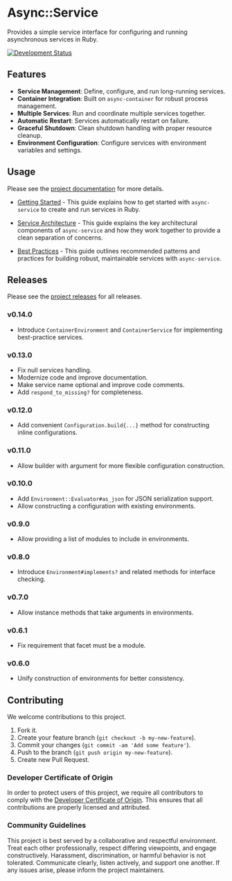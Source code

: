 # Async::Service

Provides a simple service interface for configuring and running asynchronous services in Ruby.

[![Development Status](https://github.com/socketry/async-service/workflows/Test/badge.svg)](https://github.com/socketry/async-service/actions?workflow=Test)

## Features

  - **Service Management**: Define, configure, and run long-running services.
  - **Container Integration**: Built on `async-container` for robust process management.
  - **Multiple Services**: Run and coordinate multiple services together.
  - **Automatic Restart**: Services automatically restart on failure.
  - **Graceful Shutdown**: Clean shutdown handling with proper resource cleanup.
  - **Environment Configuration**: Configure services with environment variables and settings.

## Usage

Please see the [project documentation](https://socketry.github.io/async-service/) for more details.

  - [Getting Started](https://socketry.github.io/async-service/guides/getting-started/index) - This guide explains how to get started with `async-service` to create and run services in Ruby.

  - [Service Architecture](https://socketry.github.io/async-service/guides/service-architecture/index) - This guide explains the key architectural components of `async-service` and how they work together to provide a clean separation of concerns.

  - [Best Practices](https://socketry.github.io/async-service/guides/best-practices/index) - This guide outlines recommended patterns and practices for building robust, maintainable services with `async-service`.

## Releases

Please see the [project releases](https://socketry.github.io/async-service/releases/index) for all releases.

### v0.14.0

  - Introduce `ContainerEnvironment` and `ContainerService` for implementing best-practice services.

### v0.13.0

  - Fix null services handling.
  - Modernize code and improve documentation.
  - Make service name optional and improve code comments.
  - Add `respond_to_missing?` for completeness.

### v0.12.0

  - Add convenient `Configuration.build{...}` method for constructing inline configurations.

### v0.11.0

  - Allow builder with argument for more flexible configuration construction.

### v0.10.0

  - Add `Environment::Evaluator#as_json` for JSON serialization support.
  - Allow constructing a configuration with existing environments.

### v0.9.0

  - Allow providing a list of modules to include in environments.

### v0.8.0

  - Introduce `Environment#implements?` and related methods for interface checking.

### v0.7.0

  - Allow instance methods that take arguments in environments.

### v0.6.1

  - Fix requirement that facet must be a module.

### v0.6.0

  - Unify construction of environments for better consistency.

## Contributing

We welcome contributions to this project.

1.  Fork it.
2.  Create your feature branch (`git checkout -b my-new-feature`).
3.  Commit your changes (`git commit -am 'Add some feature'`).
4.  Push to the branch (`git push origin my-new-feature`).
5.  Create new Pull Request.

### Developer Certificate of Origin

In order to protect users of this project, we require all contributors to comply with the [Developer Certificate of Origin](https://developercertificate.org/). This ensures that all contributions are properly licensed and attributed.

### Community Guidelines

This project is best served by a collaborative and respectful environment. Treat each other professionally, respect differing viewpoints, and engage constructively. Harassment, discrimination, or harmful behavior is not tolerated. Communicate clearly, listen actively, and support one another. If any issues arise, please inform the project maintainers.
